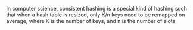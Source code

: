In computer science, consistent hashing is a special kind of hashing such that when a hash table is resized, only K/n keys need to be remapped on average, where K is the number of keys, and n is the number of slots.